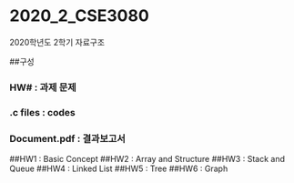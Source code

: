 # 2020_2_CSE3080
2020학년도 2학기 자료구조

##구성
### HW# : 과제 문제
### .c files : codes
### Document.pdf : 결과보고서

##HW1 : Basic Concept
##HW2 : Array and Structure
##HW3 : Stack and Queue
##HW4 : Linked List
##HW5 : Tree
##HW6 : Graph
